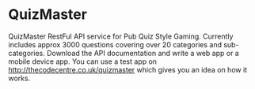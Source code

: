 # QuizMaster
QuizMaster RestFul API service for Pub Quiz Style Gaming. Currently includes approx 3000 questions covering over 20 categories and sub-categories.
Download the API documentation and write a web app or a mobile device app.
You can use a test app on http://thecodecentre.co.uk/quizmaster which gives you an idea on how it works.


